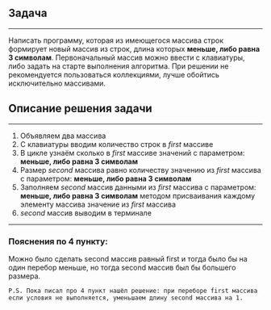 ## Задача
___

Написать программу, которая из имеющегося массива строк формирует новый массив из строк, длина которых **меньше, либо равна 3 символам**. Первоначальный массив можно ввести с клавиатуры, либо задать на старте выполнения алгоритма. При решении не рекомендуется пользоваться коллекциями, лучше обойтись исключительно массивами.

## Описание решения задачи
___
1. Объявляем два массива
1. С клавиатуры вводим количество строк в *first* массиве
1. В цикле узнаём сколько в *first* массиве значений с параметром: **меньше, либо равна 3 символам**
1. Размер *second* массива равно количеству значению из *first* массива с параметром: **меньше, либо равна 3 символам**
1. Заполняем *second* массив данными из *first* массива с параметром: **меньше, либо равна 3 символам** методом присваивания каждому элементу массива значение из *first* массива
1. *second* массив выводим в терминале

---
### Пояснения по **4 пункту**:
Можно было сделать second массив равный first и тогда было бы на один перебор меньше, но тогда second массив был бы большего размера.

    P.S. Пока писал про 4 пункт нашёл решение: при переборе first массива если условия не выполняется, уменьшаем длину second массива на 1.